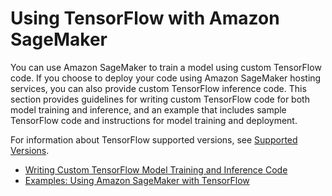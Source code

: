 # Using TensorFlow with Amazon SageMaker<a name="tf"></a>

You can use Amazon SageMaker to train a model using custom TensorFlow code\. If you choose to deploy your code using Amazon SageMaker hosting services, you can also provide custom TensorFlow inference code\. This section provides guidelines for writing custom TensorFlow code for both model training and inference, and an example that includes sample TensorFlow code and instructions for model training and deployment\. 

For information about TensorFlow supported versions, see [Supported Versions](supported-versions.md)\. 


+ [Writing Custom TensorFlow Model Training and Inference Code](tf-training-inference-code-template.md)
+ [Examples: Using Amazon SageMaker with TensorFlow](tf-examples.md)
